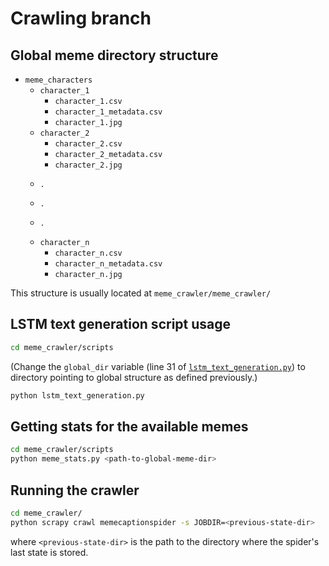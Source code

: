 # Crawling branch

## Global meme directory structure

- `meme_characters`
   * `character_1`
      + `character_1.csv`
	  + `character_1_metadata.csv`
	  + `character_1.jpg`
   * `character_2`
	  + `character_2.csv`
	  + `character_2_metadata.csv`
	  + `character_2.jpg`
   *     .
   *     .
   *     .
   * `character_n`
      + `character_n.csv`
	  + `character_n_metadata.csv`
	  + `character_n.jpg`

This structure is usually located at `meme_crawler/meme_crawler/`

## LSTM text generation script usage

```bash
cd meme_crawler/scripts
```
(Change the `global_dir` variable (line 31 of [`lstm_text_generation.py`](https://github.com/alorozco53/Deep-Meme-Captioner/blob/crawling/meme_crawler/scripts/lstm_text_generation.py)) to directory pointing to global structure as defined previously.)

```bash
python lstm_text_generation.py
```

## Getting stats for the available memes

```bash
cd meme_crawler/scripts
python meme_stats.py <path-to-global-meme-dir>
```

## Running the crawler

```bash
cd meme_crawler/
python scrapy crawl memecaptionspider -s JOBDIR=<previous-state-dir>
```

where `<previous-state-dir>` is the path to the directory where the spider's last state is stored.
